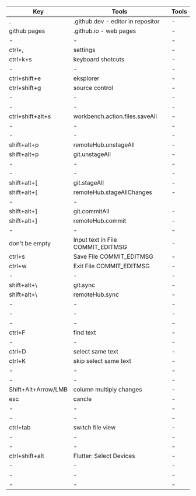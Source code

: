 

| Key | Tools | Tools |
| --- | ----- | ----- |
| .   | .github.dev - editor in repositor | - |
| github pages   | .github.io - web pages | - |
| -   | - | - |
| ctrl+,   | settings | - |
| ctrl+k+s   | keyboard shotcuts | - |
| -   | - | - |
| ctrl+shift+e   | eksplorer | - |
| ctrl+shift+g   | source control | - |
| -   | - | - |
| -   | - | - |
| ctrl+shift+alt+s | workbench.action.files.saveAll | - |
| -   | - | - |
| -   | - | - |
| shift+alt+p | remoteHub.unstageAll | - |
| shift+alt+p |  git.unstageAll | - |
| -   | - | - |
| -   | - | - |
| shift+alt+[   | git.stageAll | - |
| shift+alt+[   | remoteHub.stageAllChanges  | - |
| -   | - |
| shift+alt+]   | git.commitAll | - |
| shift+alt+]   | remoteHub.commit | - |
| -   | - | - |
| don't be empty | Input text in File COMMIT_EDITMSG | - |
| ctrl+s   | Save File COMMIT_EDITMSG | - |
| ctrl+w   | Exit File COMMIT_EDITMSG | - |
| -   | - | - |
| shift+alt+\\  | git.sync | - |
| shift+alt+\\  | remoteHub.sync | - |
| -   | - | - |
| -   | - | - |
| -   | - | - |
| ctrl+F   | find text | - |
| -   | - | - |
| ctrl+D   | select same text  | - |
| ctrl+K   | skip select same text  | - |
| -   | - | - |
| -   | - | - |
| Shift+Alt+Arrow/LMB   | column multiply changes | - |
| esc   | cancle  | - |
| -   | - | - |
| -   | - | - |
| ctrl+tab | switch file view | - |
| -   | - | - |
| -   | - | - |
| ctrl+shift+alt  | Flutter: Select Devices | - |
| -   | - | - |
| -   | - | - |
| -   | - | - |
